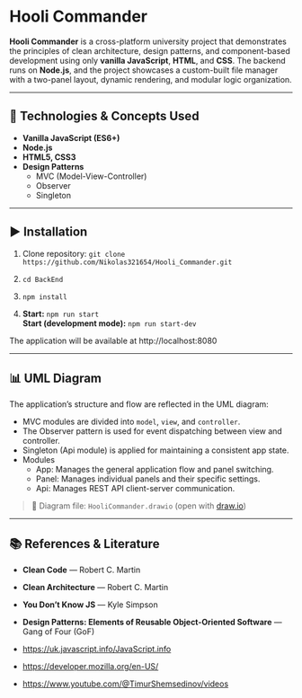 # Hooli Commander

**Hooli Commander** is a cross-platform university project that demonstrates the principles of clean architecture, design patterns, and component-based development using only **vanilla JavaScript**, **HTML**, and **CSS**. The backend runs on **Node.js**, and the project showcases a custom-built file manager with a two-panel layout, dynamic rendering, and modular logic organization.

---

## 🚀 Technologies & Concepts Used

- **Vanilla JavaScript (ES6+)**
- **Node.js**
- **HTML5, CSS3**
- **Design Patterns**
  - MVC (Model-View-Controller)
  - Observer
  - Singleton

---

## ▶️ Installation

1. Clone repository: `git clone https://github.com/Nikolas321654/Hooli_Commander.git`

2. `cd BackEnd`
3. `npm install`

4. **Start:** `npm run start`  
   **Start (development mode):**
   `npm run start-dev`

The application will be available at http://localhost:8080

---

## 📊 UML Diagram

The application’s structure and flow are reflected in the UML diagram:

- MVC modules are divided into `model`, `view`, and `controller`.
- The Observer pattern is used for event dispatching between view and controller.
- Singleton (Api module) is applied for maintaining a consistent app state.
- Modules
  - App: Manages the general application flow and panel switching.
  - Panel: Manages individual panels and their specific settings.
  - Api: Manages REST API client-server communication.

> 📄 Diagram file: `HooliCommander.drawio` (open with [draw.io](https://draw.io))

---

## 📚 References & Literature

- **Clean Code** — Robert C. Martin

- **Clean Architecture** — Robert C. Martin

- **You Don’t Know JS** — Kyle Simpson

- **Design Patterns: Elements of Reusable Object-Oriented Software** — Gang of Four (GoF)

- https://uk.javascript.info/JavaScript.info

- https://developer.mozilla.org/en-US/

- https://www.youtube.com/@TimurShemsedinov/videos
